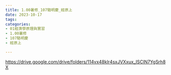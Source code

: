 ```yaml
---
title: 1.00暑修_107駱明慶_經原上
date: 2023-10-17
tags: 
categories:
- 01經濟學原理與實習
- 1.00暑修
- 107駱明慶
- 經原上

---
```

https://drive.google.com/drive/folders/114vx48klr4sxJVXxux_ISClN7YgSrh8X
